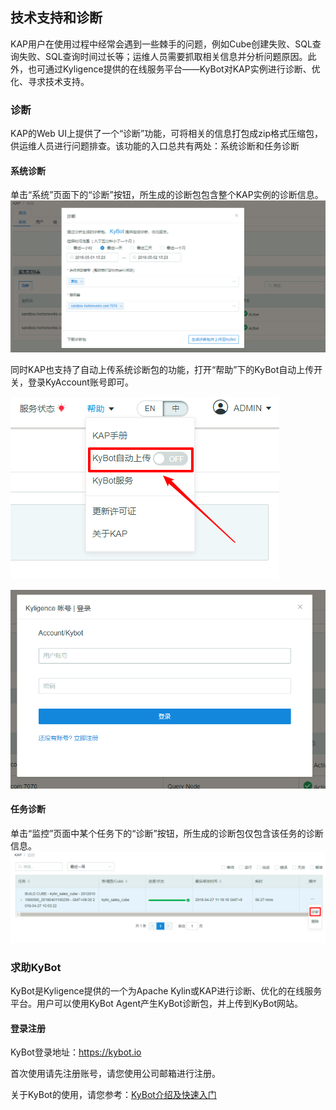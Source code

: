 ## 技术支持和诊断

KAP用户在使用过程中经常会遇到一些棘手的问题，例如Cube创建失败、SQL查询失败、SQL查询时间过长等；运维人员需要抓取相关信息并分析问题原因。此外，也可通过Kyligence提供的在线服务平台——KyBot对KAP实例进行诊断、优化、寻求技术支持。

### 诊断 

KAP的Web UI上提供了一个“诊断”功能，可将相关的信息打包成zip格式压缩包，供运维人员进行问题排查。该功能的入口总共有两处：系统诊断和任务诊断

#### 系统诊断
单击“系统”页面下的“诊断”按钮，所生成的诊断包包含整个KAP实例的诊断信息。
![](images/diagnosis/sys_diag_1.png)

同时KAP也支持了自动上传系统诊断包的功能，打开“帮助”下的KyBot自动上传开关，登录KyAccount账号即可。

![](images/diagnosis/auto_diag_1.png)

![](images/diagnosis/auto_diag_2.png)

#### 任务诊断

单击“监控”页面中某个任务下的“诊断”按钮，所生成的诊断包仅包含该任务的诊断信息。
![](images/diagnosis/job_diag_1.png)

### 求助KyBot
KyBot是Kyligence提供的一个为Apache Kylin或KAP进行诊断、优化的在线服务平台。用户可以使用KyBot Agent产生KyBot诊断包，并上传到KyBot网站。

#### 登录注册
KyBot登录地址：https://kybot.io

首次使用请先注册账号，请您使用公司邮箱进行注册。

关于KyBot的使用，请您参考：[KyBot介绍及快速入门](../kybot/kybot.cn.html)